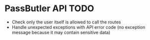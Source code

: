 # PassButler API TODO

* Check only the user itself is allowed to call the routes
* Handle unexpected exceptions with API error code (no exception message because it may contain sensitive data)
